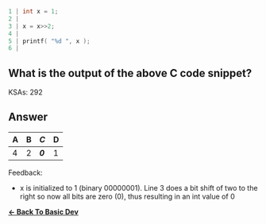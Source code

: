 ```c
1 | int x = 1;
2 | 
3 | x = x>>2;
4 | 
5 | printf( "%d ", x );
6 | 
```

## What is the output of the above C code snippet?

KSAs: 292

## Answer
| A | B | ***C*** | D |
| :--- | :--- | :--- | :--- |
| 4 | 2 | ***0*** | 1 |


Feedback:

- x is initialized to 1 (binary 00000001). Line 3 does a bit shift of two to the right so now all bits are zero (0), thus resulting in an int value of 0

[**<- Back To Basic Dev**](../../../Basic_Dev.md)

